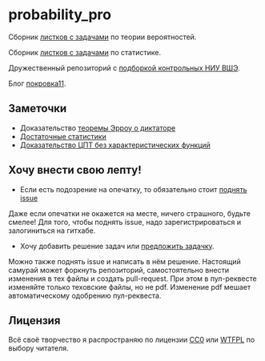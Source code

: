# probability_pro

Сборник [листков с задачами](https://github.com/bdemeshev/probability_pro/raw/master/probability_pro.pdf) по теории вероятностей.

Сборник [листков с задачами](https://github.com/bdemeshev/statistics_pro/raw/master/statistics_pro.pdf) по статистике.

Дружественный репозиторий с [подборкой контрольных НИУ ВШЭ](https://github.com/bdemeshev/probability_hse_exams/).

Блог [покровка11](https://pokrovka11.wordpress.com).

## Заметочки

* Доказательство [теоремы Эрроу о диктаторе](https://bdemeshev.github.io/probability_pro/arrow_impossibility.html)
* [Достаточные статистики](https://bdemeshev.github.io/probability_pro/sufficient_statistic.html)
* [Доказательство ЦПТ без характеристических функций](https://bdemeshev.github.io/probability_pro/clt_by_swapping.html)

## Хочу внести свою лепту!

* Если есть подозрение на опечатку, то обязательно стоит [поднять issue](https://github.com/bdemeshev/probability_pro/issues/new?assignees=&labels=&template=probable-misprint.md&title=%D0%BF%D0%BE%D0%B4%D0%BE%D0%B7%D1%80%D0%B5%D0%BD%D0%B8%D0%B5+%D0%BD%D0%B0+%D0%BE%D0%BF%D0%B5%D1%87%D0%B0%D1%82%D0%BA%D1%83+%D0%B2+%D0%B7%D0%B0%D0%B4%D0%B0%D1%87%D0%B5+...+%D0%BD%D0%B0+%D1%81%D1%82%D1%80%D0%B0%D0%BD%D0%B8%D1%86%D0%B5+...)

Даже если опечатки не окажется на месте, ничего страшного, будьте смелее! 
Для того, чтобы поднять issue, надо зарегистрироваться и залогиниться на гитхабе. 

* Хочу добавить решение задач или [предложить задачку](https://github.com/bdemeshev/probability_pro/issues/new?assignees=&labels=&template=feature_request.md&title=%D0%BD%D0%BE%D0%B2%D0%B0%D1%8F+%D0%B7%D0%B0%D0%B4%D0%B0%D1%87%D0%BA%D0%B0+%2F+%D1%80%D0%B5%D1%88%D0%B5%D0%BD%D0%B8%D0%B5+%D0%B7%D0%B0%D0%B4%D0%B0%D1%87%D0%BA%D0%B8+...). 
 
Можно также поднять issue и написать в нём решение. Настоящий самурай может форкнуть репозиторий, самостоятельно внести изменения в тех файлы и создать pull-request. При этом в пул-реквесте изменяйте только теховские файлы, но не pdf. Изменение pdf мешает автоматическому одобрению пул-реквеста. 


## Лицензия 

Всё своё творчество я распространяю по лицензии [CC0](LICENSE) или [WTFPL](LICENSE.wtfl) по выбору читателя.
